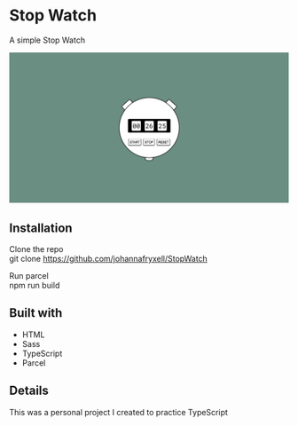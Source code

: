 # Stop Watch
A simple Stop Watch

![](./dist/stopwatchpic.jpeg)

## Installation
Clone the repo\
git clone https://github.com/johannafryxell/StopWatch

Run parcel\
npm run build

## Built with
- HTML
- Sass
- TypeScript
- Parcel

## Details
This was a personal project I created to practice TypeScript
